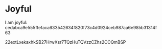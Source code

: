 # Joyful

I am joyful: cedabca9e555ffefaca633542634f820f73c4d0924ceb987aa6e985b31314f63


22extLxekaxhkSB27HrwXsr7TQzHuTQVzzCZhs2CCQmBSP